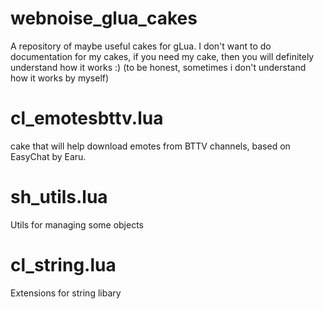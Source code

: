 # webnoise_glua_cakes
A repository of maybe useful cakes for gLua. I don't want to do documentation for my cakes, if you need my cake, then you will definitely understand how it works :) (to be honest, sometimes i don't understand how it works by myself)

# cl_emotesbttv.lua
cake that will help download emotes from BTTV channels, based on EasyChat by Earu.

# sh_utils.lua
Utils for managing some objects

# cl_string.lua
Extensions for string libary
